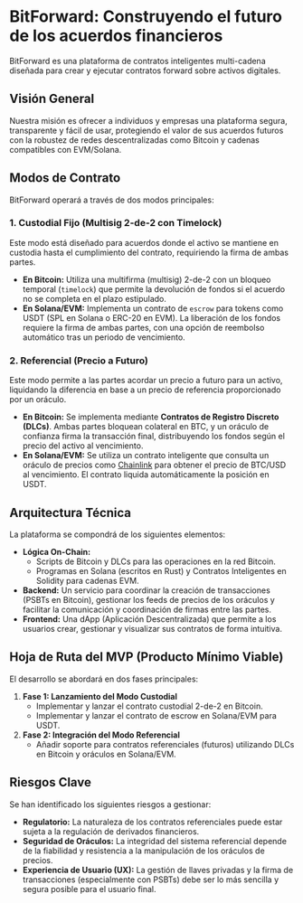 # BitForward: Construyendo el futuro de los acuerdos financieros

BitForward es una plataforma de contratos inteligentes multi-cadena diseñada para crear y ejecutar contratos forward sobre activos digitales.

## Visión General

Nuestra misión es ofrecer a individuos y empresas una plataforma segura, transparente y fácil de usar, protegiendo el valor de sus acuerdos futuros con la robustez de redes descentralizadas como Bitcoin y cadenas compatibles con EVM/Solana.

## Modos de Contrato

BitForward operará a través de dos modos principales:

### 1. Custodial Fijo (Multisig 2-de-2 con Timelock)

Este modo está diseñado para acuerdos donde el activo se mantiene en custodia hasta el cumplimiento del contrato, requiriendo la firma de ambas partes.

*   **En Bitcoin:** Utiliza una multifirma (multisig) 2-de-2 con un bloqueo temporal (`timelock`) que permite la devolución de fondos si el acuerdo no se completa en el plazo estipulado.
*   **En Solana/EVM:** Implementa un contrato de `escrow` para tokens como USDT (SPL en Solana o ERC-20 en EVM). La liberación de los fondos requiere la firma de ambas partes, con una opción de reembolso automático tras un periodo de vencimiento.

### 2. Referencial (Precio a Futuro)

Este modo permite a las partes acordar un precio a futuro para un activo, liquidando la diferencia en base a un precio de referencia proporcionado por un oráculo.

*   **En Bitcoin:** Se implementa mediante **Contratos de Registro Discreto (DLCs)**. Ambas partes bloquean colateral en BTC, y un oráculo de confianza firma la transacción final, distribuyendo los fondos según el precio del activo al vencimiento.
*   **En Solana/EVM:** Se utiliza un contrato inteligente que consulta un oráculo de precios como [Chainlink](https://chain.link/) para obtener el precio de BTC/USD al vencimiento. El contrato liquida automáticamente la posición en USDT.

## Arquitectura Técnica

La plataforma se compondrá de los siguientes elementos:

*   **Lógica On-Chain:**
    *   Scripts de Bitcoin y DLCs para las operaciones en la red Bitcoin.
    *   Programas en Solana (escritos en Rust) y Contratos Inteligentes en Solidity para cadenas EVM.
*   **Backend:** Un servicio para coordinar la creación de transacciones (PSBTs en Bitcoin), gestionar los feeds de precios de los oráculos y facilitar la comunicación y coordinación de firmas entre las partes.
*   **Frontend:** Una dApp (Aplicación Descentralizada) que permite a los usuarios crear, gestionar y visualizar sus contratos de forma intuitiva.

## Hoja de Ruta del MVP (Producto Mínimo Viable)

El desarrollo se abordará en dos fases principales:

1.  **Fase 1: Lanzamiento del Modo Custodial**
    *   Implementar y lanzar el contrato custodial 2-de-2 en Bitcoin.
    *   Implementar y lanzar el contrato de escrow en Solana/EVM para USDT.
2.  **Fase 2: Integración del Modo Referencial**
    *   Añadir soporte para contratos referenciales (futuros) utilizando DLCs en Bitcoin y oráculos en Solana/EVM.

## Riesgos Clave

Se han identificado los siguientes riesgos a gestionar:

*   **Regulatorio:** La naturaleza de los contratos referenciales puede estar sujeta a la regulación de derivados financieros.
*   **Seguridad de Oráculos:** La integridad del sistema referencial depende de la fiabilidad y resistencia a la manipulación de los oráculos de precios.
*   **Experiencia de Usuario (UX):** La gestión de llaves privadas y la firma de transacciones (especialmente con PSBTs) debe ser lo más sencilla y segura posible para el usuario final.
